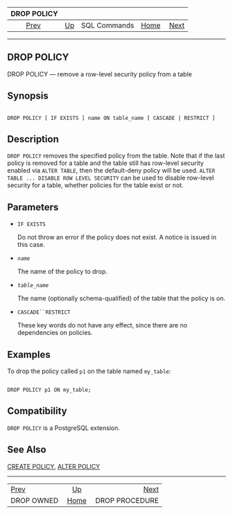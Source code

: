

|                DROP POLICY                |                                        |              |                                                       |                                                  |
| :---------------------------------------: | :------------------------------------- | :----------: | ----------------------------------------------------: | -----------------------------------------------: |
| [Prev](sql-drop-owned.html "DROP OWNED")  | [Up](sql-commands.html "SQL Commands") | SQL Commands | [Home](index.html "PostgreSQL 17devel Documentation") |  [Next](sql-dropprocedure.html "DROP PROCEDURE") |

***

## DROP POLICY

DROP POLICY — remove a row-level security policy from a table

## Synopsis

```

DROP POLICY [ IF EXISTS ] name ON table_name [ CASCADE | RESTRICT ]
```

## Description

`DROP POLICY` removes the specified policy from the table. Note that if the last policy is removed for a table and the table still has row-level security enabled via `ALTER TABLE`, then the default-deny policy will be used. `ALTER TABLE ... DISABLE ROW LEVEL SECURITY` can be used to disable row-level security for a table, whether policies for the table exist or not.

## Parameters

* `IF EXISTS`

    Do not throw an error if the policy does not exist. A notice is issued in this case.

* *`name`*

    The name of the policy to drop.

* *`table_name`*

    The name (optionally schema-qualified) of the table that the policy is on.

* `CASCADE``RESTRICT`

    These key words do not have any effect, since there are no dependencies on policies.

## Examples

To drop the policy called `p1` on the table named `my_table`:

```

DROP POLICY p1 ON my_table;
```

## Compatibility

`DROP POLICY` is a PostgreSQL extension.

## See Also

[CREATE POLICY](sql-createpolicy.html "CREATE POLICY"), [ALTER POLICY](sql-alterpolicy.html "ALTER POLICY")

***

|                                           |                                                       |                                                  |
| :---------------------------------------- | :---------------------------------------------------: | -----------------------------------------------: |
| [Prev](sql-drop-owned.html "DROP OWNED")  |         [Up](sql-commands.html "SQL Commands")        |  [Next](sql-dropprocedure.html "DROP PROCEDURE") |
| DROP OWNED                                | [Home](index.html "PostgreSQL 17devel Documentation") |                                   DROP PROCEDURE |
